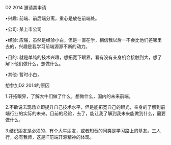 

D2 2014 邀请票申请


•兴趣: 前端、前后端分离，重心是放在前端处。

•公司: 某上市公司

•经验: 应届，虽然是经验小白，但是一直在学，相信我以后一不会比他们差哪里去的，兴趣是我学习前端源源不断的动力。

•目的: 就是单纯的技术兴趣，想拓宽下眼界，看有没有亲身机会接触到大，想了解下他们做什么，想做什么。

•其他: 暂时小白，




想参加D2 2014的原因

1.开拓眼界，了解大牛们做了什么，想做什么，国内的未来前端。


2.不敢说去现场立即提升自己技术水平，但是能拓宽自己的眼光，亲身的了解到前端行业的实际的未来。目前的经验，去了，能让我了解到我未来能做到什么，需要做什么。


3.结识朋友是必须的，有个大牛朋友，或者知音的同类是学习路上的基友。三人行，必有我师，这是IT前端开源精神的体现。




